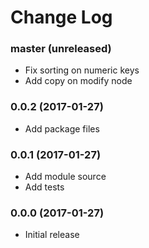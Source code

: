 Change Log
==========

### master (unreleased)

* Fix sorting on numeric keys
* Add copy on modify node

### 0.0.2 (2017-01-27)

* Add package files

### 0.0.1 (2017-01-27)

* Add module source
* Add tests

### 0.0.0 (2017-01-27)

* Initial release

